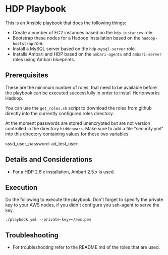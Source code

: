 # HDP Playbook

This is an Ansible playbook that does the following things:

* Create a number of EC2 instances based on the ```hdp-instances``` role.
* Bootstrap these nodes for a Hadoop installation based on the ```hadoop-bootstrap``` role.
* Install a MySQL server based on the ```hdp-mysql-server``` role.
* Installs Ambari and HDP based on the ```ambari-agents``` and ```ambari-server``` 
  roles using Ambari blueprints.

## Prerequisites

These are the minimum number of roles, that need to be available before the playbook can be
executed successfully in order to install Hortonworks Hadoop.

You can use the ```get_roles.sh``` script to download the roles from github
directly into the currently configured roles directory.

At the moment passwords are stored unencrypted but are not version controlled
in the directory ```hiddenvars```. Make sure to add a file "security.yml" into
this directory containing values for these two variables


sssd_user_password: <password of sssd user account>
ad_test_user: <arbitrary user present in AD>


## Details and Considerations

* For a HDP 2.6.x installation, Ambari 2.5.x is used.


## Execution

Do the following to execute the playbook. Don't forget to specify the private
key to your AWS nodes, if you didn't configure you ssh-agent to serve the key.

```./playbook.yml --private-key=~/aws.pem ```

## Troubleshooting

* For troubleshooting refer to the README.md of the roles that are used.


